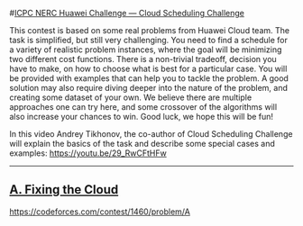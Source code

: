 #[ICPC NERC Huawei Challenge — Cloud Scheduling Challenge](https://codeforces.com/blog/entry/85241)

This contest is based on some real problems from Huawei Cloud team. The task is simplified, but still very challenging. You need to find a schedule for a variety of realistic problem instances, where the goal will be minimizing two different cost functions. There is a non-trivial tradeoff, decision you have to make, on how to choose what is best for a particular case. You will be provided with examples that can help you to tackle the problem. A good solution may also require diving deeper into the nature of the problem, and creating some dataset of your own. We believe there are multiple approaches one can try here, and some crossover of the algorithms will also increase your chances to win. Good luck, we hope this will be fun!

In this video Andrey Tikhonov, the co-author of Cloud Scheduling Challenge will explain the basics of the task and describe some special cases and examples: https://youtu.be/29_RwCFtHFw 

---

## [A. Fixing the Cloud](https://codeforces.com/contest/1460/problem/A)

https://codeforces.com/contest/1460/problem/A

